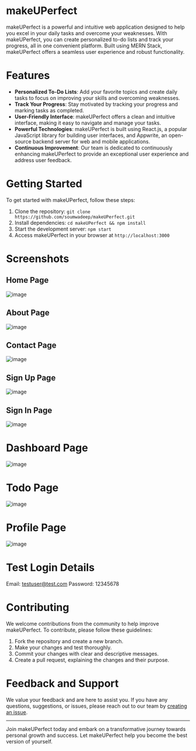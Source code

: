 # makeUPerfect

makeUPerfect is a powerful and intuitive web application designed to help you excel in your daily tasks and overcome your weaknesses. With makeUPerfect, you can create personalized to-do lists and track your progress, all in one convenient platform. Built using MERN Stack, makeUPerfect offers a seamless user experience and robust functionality.

# Features

- **Personalized To-Do Lists**: Add your favorite topics and create daily tasks to focus on improving your skills and overcoming weaknesses.
- **Track Your Progress**: Stay motivated by tracking your progress and marking tasks as completed.
- **User-Friendly Interface**: makeUPerfect offers a clean and intuitive interface, making it easy to navigate and manage your tasks.
- **Powerful Technologies**: makeUPerfect is built using React.js, a popular JavaScript library for building user interfaces, and Appwrite, an open-source backend server for web and mobile applications.
- **Continuous Improvement**: Our team is dedicated to continuously enhancing makeUPerfect to provide an exceptional user experience and address user feedback.

# Getting Started

To get started with makeUPerfect, follow these steps:

1. Clone the repository: `git clone https://github.com/soumwadeep/makeUPerfect.git`
2. Install dependencies: `cd makeUPerfect && npm install`
3. Start the development server: `npm start`
4. Access makeUPerfect in your browser at `http://localhost:3000`

# Screenshots

## Home Page
![image](https://github.com/soumwadeep/makeUPerfect/assets/69720515/b3536eca-0867-4079-98ae-3f8b28dc6f48)

## About Page
![image](https://github.com/soumwadeep/makeUPerfect/assets/69720515/f4ad0aaa-117e-4871-9e82-64cd1b7d2b5c)

## Contact Page
![image](https://github.com/soumwadeep/makeUPerfect/assets/69720515/5905e4c2-11ba-43d1-9860-7b3e65426d10)

## Sign Up Page
![image](https://github.com/soumwadeep/makeUPerfect/assets/69720515/8ab682fa-d548-451c-8dc0-28a996c2f8be)

## Sign In Page
![image](https://github.com/soumwadeep/makeUPerfect/assets/69720515/dd851e2c-d4ee-41f9-af82-54ed44e234aa)

# Dashboard Page
![image](https://github.com/soumwadeep/makeUPerfect/assets/69720515/8958a92f-5bd8-46a1-88a4-4e461f302fbf)

# Todo Page
![image](https://github.com/soumwadeep/makeUPerfect/assets/69720515/8d609433-1aa7-4db8-8416-4ba346c51481)

# Profile Page
![image](https://github.com/soumwadeep/makeUPerfect/assets/69720515/d53e04ba-c540-485c-be1d-30efa744f509)


# Test Login Details

Email: testuser@test.com
Password: 12345678

# Contributing

We welcome contributions from the community to help improve makeUPerfect. To contribute, please follow these guidelines:

1. Fork the repository and create a new branch.
2. Make your changes and test thoroughly.
3. Commit your changes with clear and descriptive messages.
4. Create a pull request, explaining the changes and their purpose.

# Feedback and Support

We value your feedback and are here to assist you. If you have any questions, suggestions, or issues, please reach out to our team by [creating an issue](https://github.com/soumwadeep/makeUPerfect/issues).

---

Join makeUPerfect today and embark on a transformative journey towards personal growth and success. Let makeUPerfect help you become the best version of yourself.
